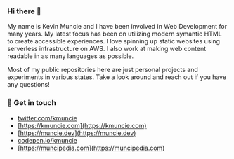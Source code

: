 ### Hi there 👋

My name is Kevin Muncie and I have been involved in Web Development for many years. My latest focus has been on utilizing modern symantic HTML to create accessible experiences. I love spinning up static websites using serverless infrastructure on AWS. I also work at making web content readable in as many languages as possible.

Most of my public repositories here are just personal projects and experiments in various states. Take a look around and reach out if you have any questions!

### 💬 Get in touch

  - [twitter.com/kmuncie](https://twitter.com/kmuncie)
  - [https://kmuncie.com](https://kmuncie.com)
  - [https://muncie.dev](https://muncie.dev)
  - [codepen.io/kmuncie](https://codepen.io/kmuncie)
  - [https://muncipedia.com](https://muncipedia.com)

<!--
**kmuncie/kmuncie** is a ✨ _special_ ✨ repository because its `README.md` (this file) appears on your GitHub profile.

Here are some ideas to get you started:

- 🔭 I’m currently working on ...
- 🌱 I’m currently learning ...
- 👯 I’m looking to collaborate on ...
- 🤔 I’m looking for help with ...
- 💬 Ask me about ...
- 📫 How to reach me: ...
- 😄 Pronouns: ...
- ⚡ Fun fact: ...
-->
